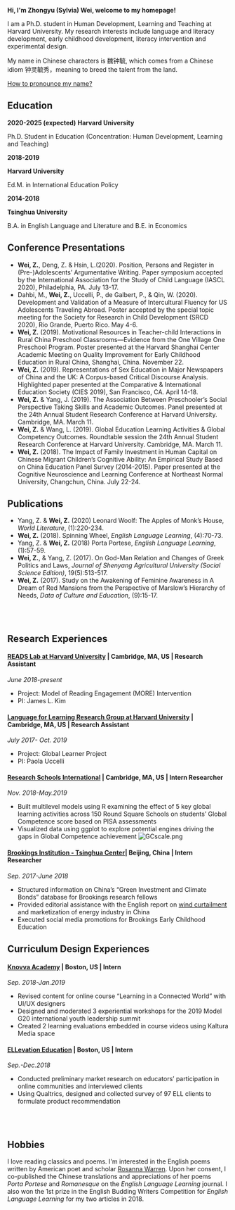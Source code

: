 **Hi, I'm Zhongyu (Sylvia) Wei, welcome to my homepage!**

I am a Ph.D. student in Human Development, Learning and Teaching at Harvard University. My research interests include language and literacy development, early childhood development, literacy intervention and experimental design.

My name in Chinese characters is 魏钟毓, which comes from a Chinese idiom 钟灵毓秀，meaning to breed the talent from the land. 

[How to pronounce my name?](http://text-to-speech.imtranslator.net/speech.asp)

## Education

**2020-2025 (expected)**
**Harvard University**

Ph.D. Student in Education (Concentration: Human Development, Learning and Teaching)


**2018-2019**

**Harvard University**

Ed.M. in International Education Policy


**2014-2018**

**Tsinghua University**

B.A. in English Language and Literature and B.E. in Economics


## Conference Presentations
 -	**Wei, Z.**, Deng, Z. & Hsin, L.(2020). Position, Persons and Register in (Pre-)Adolescents’ Argumentative Writing. Paper symposium accepted by the International Association for the Study of Child Language (IASCL 2020), Philadelphia, PA. July 13-17.
 - Dahbi, M.,  **Wei, Z.**, Uccelli, P., de Galbert, P., & Qin, W. (2020). Development and Validation of a Measure of Intercultural Fluency for US Adolescents Traveling Abroad. Poster accepted by the special topic meeting for the Society for Research in Child Development (SRCD 2020), Rio Grande, Puerto Rico. May 4-6.
 -	**Wei, Z.** (2019). Motivational Resources in Teacher-child Interactions in Rural China Preschool Classrooms—Evidence from the One Village One Preschool Program. Poster presented at the Harvard Shanghai Center Academic Meeting on Quality Improvement for Early Childhood Education in Rural China, Shanghai, China. November 22.
 -	**Wei, Z.** (2019). Representations of Sex Education in Major Newspapers of China and the UK: A Corpus-based Critical Discourse Analysis. Highlighted paper presented at the Comparative & International Education Society (CIES 2019), San Francisco, CA. April 14-18.
 - **Wei, Z.** & Yang, J. (2019). The Association Between Preschooler’s Social Perspective Taking Skills and Academic Outcomes. Panel presented at the 24th Annual Student Research Conference at Harvard University. Cambridge, MA. March 11.
 - **Wei, Z.** & Wang, L. (2019). Global Education Learning Activities & Global Competency Outcomes. Roundtable session the 24th Annual Student Research Conference at Harvard University. Cambridge, MA. March 11.
 -	**Wei, Z.** (2018). The Impact of Family Investment in Human Capital on Chinese Migrant Children’s Cognitive Ability: An Empirical Study Based on China Education Panel Survey (2014-2015). Paper presented at the Cognitive Neuroscience and Learning Conference at Northeast Normal University, Changchun, China. July 22-24.

 ## Publications
 - Yang, Z. & **Wei, Z.** (2020) Leonard Woolf: The Apples of Monk’s House, _World Literature_, (1):220-234.
 -	**Wei, Z.** (2018). Spinning Wheel, _English Language Learning_, (4):70-73.
 - Yang, Z. & **Wei, Z.** (2018) Porta Portese, _English Language Learning_, (1):57-59.
 -	**Wei, Z.**, & Yang, Z. (2017). On God-Man Relation and Changes of Greek Politics and Laws, _Journal of Shenyang Agricultural University (Social Science Edition)_, 19(5):513-517. 
 -	**Wei, Z.** (2017). Study on the Awakening of Feminine Awareness in A Dream of Red Mansions from the Perspective of Marslow’s Hierarchy of Needs, _Data of Culture and Education_, (9):15-17.

 <br><br>
 <div id = "projects"></div>

 ## Research Experiences

 #### [READS Lab at Harvard University](https://www.readslab.org) | Cambridge, MA, US | Research Assistant	
 _June 2018-present_
 - Project: Model of Reading Engagement (MORE) Intervention
 - PI: James L. Kim 

 #### [Language for Learning Research Group at Harvard University](https://projects.iq.harvard.edu/uccelli) | Cambridge, MA, US | Research Assistant	
 _July 2017- Oct. 2019_
 -	Project: Global Learner Project
 -	PI: Paola Uccelli

 #### [Research Schools International](https://researchschools-international-cmna.squarespace.com/) | Cambridge, MA, US | Intern Researcher	
 _Nov. 2018-May.2019_
 -	Built multilevel models using R examining the effect of 5 key global learning activities across 150 Round Square Schools on students’ Global Competence score based on PISA assessments
 -	Visualized data using ggplot to explore potential engines driving the gaps in Global Competence achievement
 ![GCscale.png](Sylviawzy.github.io/assets/img/GCscale.png)

 #### [Brookings Institution - Tsinghua Center](https://www.brookings.edu/center/brookings-tsinghua-center/)| Beijing, China | Intern Researcher	
 _Sep. 2017-June 2018_
 -	Structured information on China’s “Green Investment and Climate Bonds” database for Brookings research fellows
 -	Provided editorial assistance with the English report on [wind curtailment](https://www.brookings.edu/wp-content/uploads/2018/03/wind-curtailment-in-china-and-lessons-from-the-united-states1.pdf) and marketization of energy industry in China
 -	Executed social media promotions for Brookings Early Childhood Education


 ## Curriculum Design Experiences

 #### [Knovva Academy](https://www.knovva.com/) | Boston, US | Intern
 _Sep. 2018-Jan.2019_
 -	Revised content for online course “Learning in a Connected World” with UI/UX designers 
 - Designed and moderated 3 experiential workshops for the 2019 Model G20 international youth leadership summit
 - Created 2 learning evaluations embedded in course videos using Kaltura Media space


 #### [ELLevation Education](https://ellevationeducation.com/home/default) | Boston, US | Intern
 _Sep.-Dec.2018_
 -	Conducted preliminary market research on educators’ participation in online communities and interviewed clients
 -	Using Qualtrics, designed and collected survey of 97 ELL clients to formulate product recommendation

 <br><br>


 ## Hobbies

 I love reading classics and poems. I'm interested in the English poems written by American poet and scholar [Rosanna Warren](http://www.rosannawarren.com/). Upon her consent, I co-published the Chinese translations and appreciations of her poems _Porta Portese_ and _Romanesque_ on the _English Language Learning_ journal. I also won the 1st prize in the English Budding Writers Competition for _English Language Learning_ for my two articles in 2018.


 <!---
 ```markdown
 Syntax highlighted code block

 # Header 1
 ## Header 2
 ### Header 3

 - Bulleted
 - List

 1. Numbered
 2. List

 **Bold** and _Italic_ and `Code` text

 [Link](url) and ![Image](src)
 ```
 -->

